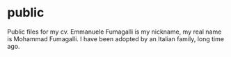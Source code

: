 # public
Public files for my cv. Emmanuele Fumagalli is my nickname, my real name is Mohammad Fumagalli. I have been adopted by an Italian family, long time ago.
